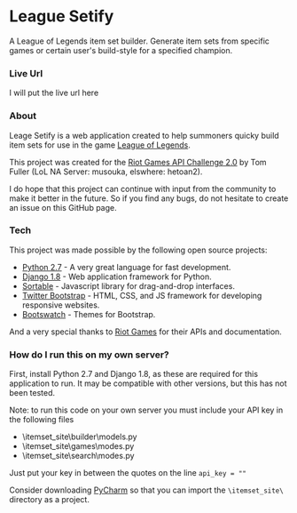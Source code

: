 # League Setify
A League of Legends item set builder. Generate item sets from specific games or certain user's build-style for a specified champion.

### Live Url
I will put the live url here

### About
Leage Setify is a web application created to help summoners quicky build item sets for use in the game [League of Legends](http://na.leagueoflegends.com/).

This project was created for the [Riot Games API Challenge 2.0](https://developer.riotgames.com/discussion/announcements/show/2lxEyIcE) by Tom Fuller (LoL NA Server: musouka, elswhere: hetoan2).

I do hope that this project can continue with input from the community to make it better in the future. So if you find any bugs, do not hesitate to create an issue on this GitHub page.

### Tech
This project was made possible by the following open source projects:
* [Python 2.7](https://www.python.org/) - A very great language for fast development.
* [Django 1.8](https://www.djangoproject.com/) - Web application framework for Python.
* [Sortable](https://github.com/RubaXa/Sortable) - Javascript library for drag-and-drop interfaces.
* [Twitter Bootstrap](http://getbootstrap.com/) - HTML, CSS, and JS framework for developing responsive websites.
* [Bootswatch](http://bootswatch.com) - Themes for Bootstrap.

And a very special thanks to [Riot Games](https://developer.riotgames.com/) for their APIs and documentation.

### How do I run this on my own server?
First, install Python 2.7 and Django 1.8, as these are required for this application to run.
It may be compatible with other versions, but this has not been tested.

Note: to run this code on your own server you must include your API key in the following files 
- \itemset_site\builder\models.py 
- \itemset_site\games\modes.py
- \itemset_site\search\modes.py

Just put your key in between the quotes on the line 
```api_key = ""```

Consider downloading [PyCharm](https://www.jetbrains.com/pycharm/) so that you can import the `\itemset_site\` directory as a project.
